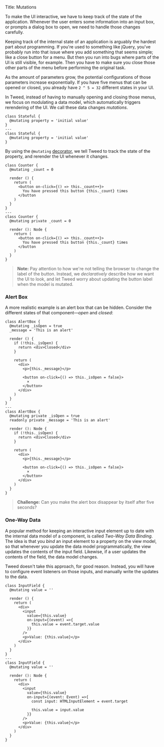 Title: Mutations

To make the UI interactive, we have to keep track of the state of the application.
Whenever the user enters some information into an input box, or prompts a dialog box to
open, we need to handle those changes carefully.

Keeping track of the internal state of an application is arguably the hardest part about
programming. If you're used to something like jQuery, you've probably run into that issue
where you add something that seems simple; like a close button for a menu. But then you
run into bugs where parts of the UI is still visible, for example. Then you have to make
sure you close those other parts of the menu before performing the original task.

As the amount of parameters grow, the potential configurations of those parameters
increase exponentially. If you have five menus that can be opened or closed, you already
have `2 ^ 5 = 32` different states in your UI.

In Tweed, instead of having to manually opening and closing those menus, we focus on
modulating a data model, which automatically triggers rerendering of the UI. We call these
data changes _mutations_.

```tweed
class Stateful {
  @mutating property = 'initial value'
}
---
class Stateful {
  @mutating property = 'initial value'
}
```

By using the `@mutating` [decorator][decorators-proposal], we tell Tweed to track the
state of the property, and rerender the UI whenever it changes.

```tweed
class Counter {
  @mutating _count = 0

  render () {
    return (
      <button on-click={() => this._count++}>
        You have pressed this button {this._count} times
      </button
    )
  }
}
---
class Counter {
  @mutating private _count = 0

  render (): Node {
    return (
      <button on-click={() => this._count++}>
        You have pressed this button {this._count} times
      </button
    )
  }
}
```

> **Note:** Pay attention to how we're not telling the browser to change the label of the
> button. Instead, we _declaratively_ describe how we want the UI to look, and let Tweed
> worry about updating the button label when the model is mutated.

### Alert Box
A more realistic example is an alert box that can be hidden. Consider the different states
of that component—_open_ and _closed_:

```tweed
class AlertBox {
  @mutating _isOpen = true
  _message = 'This is an alert'

  render () {
    if (!this._isOpen) {
      return <div>Closed</div>
    }

    return (
      <div>
        <p>{this._message}</p>

        <button on-click={() => this._isOpen = false}>
          ×
        </button>
      </div>
    )
  }
}
---
class AlertBox {
  @mutating private _isOpen = true
  readonly private _message = 'This is an alert'

  render (): Node {
    if (!this._isOpen) {
      return <div>Closed</div>
    }

    return (
      <div>
        <p>{this._message}</p>

        <button on-click={() => this._isOpen = false}>
          ×
        </button>
      </div>
    )
  }
}
```

> **Challenge:** Can you make the alert box disappear by itself after five seconds?

### One-Way Data
A popular method for keeping an interactive input element up to date with the internal
data model of a component, is called _Two-Way Data Binding_. The idea is that you _bind_
an input element to a property on the view model, so that whenever you update the data
model programmatically, the view updates the contents of the input field. Likewise, if a
user updates the contents of the field, the data model changes.

Tweed doesn't take this approach, for good reason. Instead, you will have to configure
event listeners on those inputs, and manually write the updates to the data.

```tweed
class InputField {
  @mutating value = ''

  render () {
    return (
      <div>
        <input
          value={this.value}
          on-input={(event) =>{
            this.value = event.target.value
          }}
        />
        <p>Value: {this.value}</p>
      </div>
    )
  }
}
---
class InputField {
  @mutating value = ''

  render (): Node {
    return (
      <div>
        <input
          value={this.value}
          on-input={(event: Event) =>{
            const input: HTMLInputElement = event.target

            this.value = input.value
          }}
        />
        <p>Value: {this.value}</p>
      </div>
    )
  }
}
```

[decorators-proposal]: https://github.com/tc39/proposal-decorators "Decorators Proposal"
